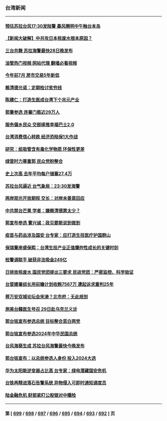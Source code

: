 ### 台湾新闻
---
#### [预估苏拉台风17:30发陆警 暴风圈明中午触台本岛](../../pages/ncid1349361/n14063128.md?08291645) 
#### [【新闻大破解】中共攻日本核废水根本原因？](../../pages/ncid1349361/n14062823.md?08291645) 
#### [三台共舞 苏拉海警最快28日晚发布](../../pages/ncid1349361/n14062755.md?08291645) 
#### [油管热门视频 网站代理 翻墙必看视频](http://138.2.39.72:81/youtube.html?epic-marker?08291645)
#### [今年前7月 房市交易5年新低](../../pages/ncid1349361/n14062721.md?08291645) 
#### [赖清德允诺：定期检讨贫穷线](../../pages/ncid1349361/n14062723.md?08291645) 
#### [陈建仁：打造生医成台湾下个兆元产业](../../pages/ncid1349361/n14062754.md?08291645) 
#### [郭董参选 连署门槛近29万人](../../pages/ncid1349361/n14062725.md?08291645) 
#### [服务偏乡民众 交部续推幸福巴士2.0](../../pages/ncid1349361/n14062727.md?08291645) 
#### [台湾消费信心转跌 经济恐陷保1大作战](../../pages/ncid1349361/n14062763.md?08291645) 
#### [研究：纸吸管含有毒化学物质 环保性更差](../../pages/ncid1349361/n14062760.md?08291645) 
#### [绿营时力尊重郭 民众党盼整合](../../pages/ncid1349361/n14062729.md?08291645) 
#### [史上次高 去年平均每户储蓄27.4万](../../pages/ncid1349361/n14062716.md?08291645) 
#### [苏拉台风逼近 台气象局：23:30发海警](../../pages/ncid1349361/n14062741.md?08291645) 
#### [两岸观光开放期程 交长：对岸未善意回应](../../pages/ncid1349361/n14062732.md?08291645) 
#### [中共禁台芒果 学者：嫌赖清德票太少？](../../pages/ncid1349361/n14062719.md?08291645) 
#### [郭宣布参选 曹兴诚：政见要能说到做到](../../pages/ncid1349361/n14062717.md?08291645) 
#### [疫苗与药品涉及国安 台专家：应打造生技医疗护国群山](../../pages/ncid1349361/n14062734.md?08291645) 
#### [保瑞董座盛保熙：台湾生技产业正值爆炸性成长的关键时刻](../../pages/ncid1349361/n14062715.md?08291645) 
#### [检警调联手 破获非法吸金249亿](../../pages/ncid1349361/n14062707.md?08291645) 
#### [日排放核废水 国民党团提出三要求 民进党团：严密监控、科学验证](../../pages/ncid1349361/n14062686.md?08291645) 
#### [台营建署组长用前瞻计划收贿7567万 遭起诉求重判25年](../../pages/ncid1349361/n14062687.md?08291645) 
#### [蒋万安双城论坛会宋涛？北市府：无此规划](../../pages/ncid1349361/n14062688.md?08291645) 
#### [旅美台藉医生号召 29日赴乌克兰义诊](../../pages/ncid1349361/n14062684.md?08291645) 
#### [郭台铭宣布参选总统 目标整合蓝白两党](../../pages/ncid1349361/n14062676.md?08291645) 
#### [郭台铭宣布参选2024年中华民国总统](../../pages/ncid1349361/n14062405.md?08291645) 
#### [台风海葵生成 苏拉台风海警最快今晚发布](../../pages/ncid1349361/n14062315.md?08291645) 
#### [郭台铭宣布：以总统参选人身份 投入2024大选](../../pages/ncid1349361/n14062311.md?08291645) 
#### [华为太阳能逆变器占比高 台专家：绿电潜藏国安危机](../../pages/ncid1349361/n14061999.md?08291645) 
#### [台铁再精进落石告警系统 异物侵入可即时通知调度员](../../pages/ncid1349361/n14062074.md?08291645) 
#### [陆金融危机 财部紧盯公股银对中曝险](../../pages/ncid1349361/n14062043.md?08291645) 

---
#### 第 [ [699](./699.md?08291645) / [698](./698.md?08291645) / [697](./697.md?08291645) / [696](./696.md?08291645) / [695](./695.md?08291645) / [694](./694.md?08291645) / [693](./693.md?08291645) / [692](./692.md?08291645) ] 页
